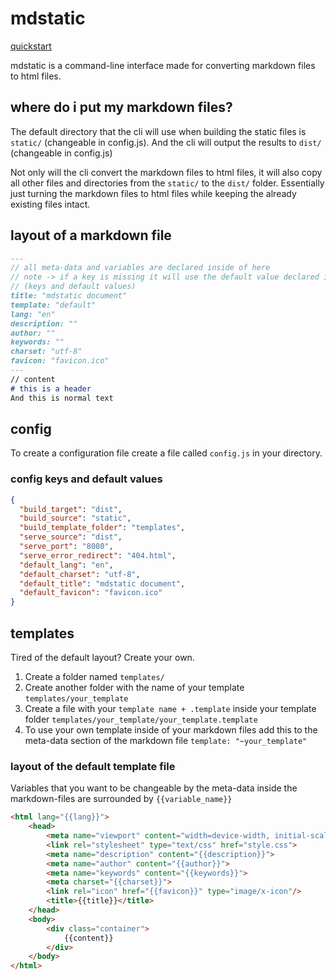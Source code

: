 # mdstatic
[quickstart](https://github.com/frsgrn/mdstatic-quickstart)

mdstatic is a command-line interface made for converting markdown files to html files.
## where do i put my markdown files?
The default directory that the cli will use when building the static files is ```static/``` (changeable in config.js).
And the cli will output the results to ```dist/``` (changeable in config.js)

Not only will the cli convert the markdown files to html files,
it will also copy all other files and directories from the ```static/``` to the ```dist/``` folder. 
Essentially just turning the markdown files to html files while keeping the already existing files intact.
## layout of a markdown file
```markdown
---
// all meta-data and variables are declared inside of here
// note -> if a key is missing it will use the default value declared in the config.json or the cli default
// (keys and default values)
title: "mdstatic document"
template: "default"
lang: "en"
description: ""
author: ""
keywords: ""
charset: "utf-8"
favicon: "favicon.ico"
---
// content
# this is a header
And this is normal text
```
## config
To create a configuration file create a file called ```config.js``` in your directory.
### config keys and default values
```json
{
  "build_target": "dist",
  "build_source": "static",
  "build_template_folder": "templates",
  "serve_source": "dist",
  "serve_port": "8080",
  "serve_error_redirect": "404.html",
  "default_lang": "en",
  "default_charset": "utf-8",
  "default_title": "mdstatic document",
  "default_favicon": "favicon.ico"
}
```
## templates
Tired of the default layout? Create your own.
1. Create a folder named ```templates/```
2. Create another folder with the name of your template ```templates/your_template```
3. Create a file with your ```template name + .template``` inside your template folder ```templates/your_template/your_template.template```
4. To use your own template inside of your markdown files add this to the meta-data section of the markdown file ```template: "~your_template"```
### layout of the default template file
Variables that you want to be changeable by the meta-data inside the markdown-files are surrounded by ```{{variable_name}}```
```html
<html lang="{{lang}}">
    <head>
        <meta name="viewport" content="width=device-width, initial-scale=1.0">
        <link rel="stylesheet" type="text/css" href="style.css">
        <meta name="description" content="{{description}}">
        <meta name="author" content="{{author}}">
        <meta name="keywords" content="{{keywords}}">
        <meta charset="{{charset}}">
        <link rel="icon" href="{{favicon}}" type="image/x-icon"/>
        <title>{{title}}</title>
    </head>
    <body>
        <div class="container">
            {{content}}
        </div>
    </body>
</html>
```
